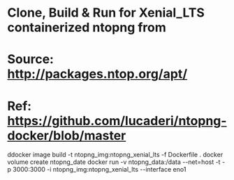 # Clone, Build & Run for Xenial_LTS containerized ntopng from 
# Source: http://packages.ntop.org/apt/
# Ref: https://github.com/lucaderi/ntopng-docker/blob/master
ddocker image build -t ntopng_img:ntopng_xenial_lts -f Dockerfile .
docker volume create ntopng_date
docker run -v ntopng_data:/data --net=host -t -p 3000:3000 -i ntopng_img:ntopng_xenial_lts --interface eno1
